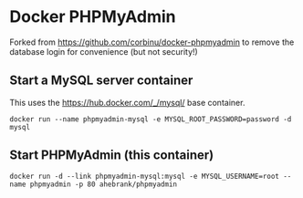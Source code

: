 Docker PHPMyAdmin
=================

Forked from https://github.com/corbinu/docker-phpmyadmin to remove the database login for convenience (but not security!)

## Start a MySQL server container

This uses the https://hub.docker.com/_/mysql/ base container.

`docker run --name phpmyadmin-mysql -e MYSQL_ROOT_PASSWORD=password -d mysql`

## Start PHPMyAdmin (this container)

`docker run -d --link phpmyadmin-mysql:mysql -e MYSQL_USERNAME=root --name phpmyadmin -p 80 ahebrank/phpmyadmin`

